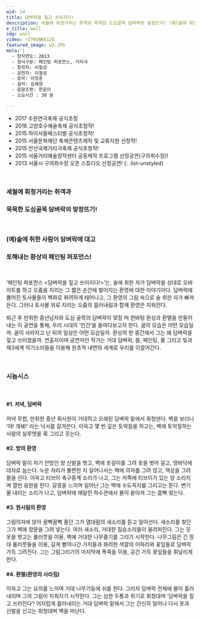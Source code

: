 ```yaml
---
wid: 14
title: 담벼락을 짚고 쓰러지다!
description: 세월에 휘청거리는 취객과 묵묵한 도심골목 담벼락의 맞장뜨기! (예)술에 취한 사람이 담벼락에 대고 토해내는 환상의 페인팅 퍼포먼스
e_title: wall
img: wall
video: rI76bNKKi2E
featured_image: w3.JPG
meta: |
  - 창작연도: 2013
  - 형식구분: 페인팅 퍼포먼스, 거리극
  - 창작자: 이철성
  - 공연자: 이철성
  - 음악: 이정훈
  - 설치: 김혜원
  - 음향조명: 한윤미
  - 소요시간 : 30 분

---
```


- 2017 수원연극축제 공식초청
- 2016 고양호수예술축제 공식초청작!
- 2015 하이서울페스티벌 공식초청작!
- 2015 서울문화재단 축제콘텐츠제작 및 교류지원 선정작!
- 2015 안산국제거리극축제 공식초청작!
- 2015 서울거리예술창작센터 공동제작 프로그램 선정공연(구의취수장)!
- 2013 서울시 구의취수장 오픈 스튜디오 선정공연!
{: .list-unstyled}

&nbsp;

### 세월에 휘청거리는 취객과

### 묵묵한 도심골목 담벼락의 맞장뜨기!

&nbsp;

### (예)술에 취한 사람이 담벼락에 대고

### 토해내는 환상의 페인팅 퍼포먼스!

&nbsp;

‘페인팅 퍼포먼스 <담벼락을 짚고 쓰러지다!>’는, 술에 취한 자가 담벼락을 상대로 오바이트를 하고 오줌을 지리는 그 짧은 순간에 벌어지는 환영에 대한 이야기이다. 담벼락에 뿜어진 토사물들이 벽화로 화려하게 태어나고, 그 환영의 그림 속으로 술 취한 자가 빠져든다. 그러나 토사물 위로 지리는 오줌의 흘러내림과 함께 환영은 지워진다.

퇴근 후 만취한 중년남자와 도심 골목의 담벼락이 맞장 떠 한바탕 환상과 환멸을 만들어 내는 이 공연을 통해, 우리 시대의 ‘인간’을 들여다보고자 한다. 꿈의 모습은 어떤 모습일까. 꿈이 사라지고 난 뒤의 일상은 어떤 모습일까. 환상의 한 중간에서 그는 왜 담벼락을 짚고 쓰러졌을까.
연출자이며 공연자인 작가는 거대 담벼락, 몸, 페인팅, 물 그리고 빛과 제3세계 악기소리들을 이용해 원초적 내면의 세계로 우리를 이끌어간다.

&nbsp;

### 시놉시스
&nbsp;

#### #1. 저녁, 담벼락
저녁 무렵, 만취한 중년 회사원이 거대하고 오래된 담벼락 밑에서 휘청댄다. 벽을 보더니 ‘야! 걔쉐!’ 라는 낙서를 갈겨쓴다. 이윽고 몇 번 깊은 토악질을 하고는, 벽에 토악질하는 사람의 실루엣을 휙 그리고 웃는다.

#### #2. 방의 환영
담벼락 밑이 자기 안방인 양 신발을 벗고, 벽에 옷걸이를 그려 옷을 벗어 걸고, 땅바닥에 대자로 눕는다. 누운 자리가 불편한 지 일어나서는 벽에 의자를 그려 않고, 책상을 그려 팔을 괸다. 이윽고 티브이 축구중계 소리가 나고, 그는 저쪽에 티브이가 있는 양 소리치며 열띤 응원을 한다. 갈증을 느끼며 일어난 그는 벽에 수도꼭지를 그리고는 튼다. 변기 물 내리는 소리가 나고, 담벼락에 매달린 하수관에서 물이 쏟아져 그는 흠뻑 젖는다.

#### #3. 원시림의 환영
그림의자에 앉아 꿈뻑꿈뻑 졸던 그가 열대림의 새소리를 듣고 일어선다. 새소리를 찾던 그가 벽에 창문을 그려 넣는다. 여러 새소리, 거대한 짐승소리들이 울려퍼진다. 그는 웃옷을 벗고는 롤러붓을 이용, 벽에 거대한 나무줄기를 그리기 시작한다. 나무그림은 긴 장대 롤러붓들을 이용, 길게 뻗어나간 가지들과 화려한 색깔의 이파리와 꽃잎들로 담벼락 가득 그려진다. 그는 그림그리기의 마지막에 폭죽을 이용, 공간 가득 꽃잎들을 휘날리게 한다.

#### #4. 환멸(환영의 사라짐)
이윽고 그는 요의를 느끼며 거대 나무기둥에 쉬를 한다. 그러자 담벼락 전체에 물이 흘러내리며 그의 그림이 지워지기 시작한다. 그는 심한 두통과 취기로 휘청대며 ‘담벼락을 짚고 쓰러진다’! 어지럽게 흘러내리는 거대 담벼락 밑에서 그는 간신히 일어나 다시 옷과 신발을 신고는 휘청대며 벽을 떠난다.
